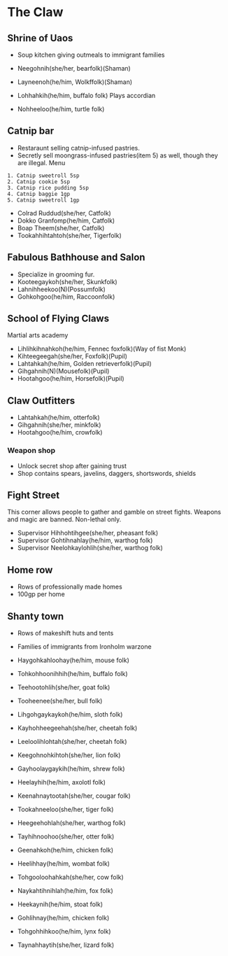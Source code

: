 # The Claw

## Shrine of Uaos
- Soup kitchen giving outmeals to immigrant families

- Neegohnih(she/her, bearfolk)(Shaman)
- Layneenoh(he/him, Wolkffolk)(Shaman)
- Lohhahkih(he/him, buffalo folk) Plays accordian
- Nohheeloo(he/him, turtle folk)


## Catnip bar
- Restaraunt selling catnip-infused pastries.
- Secretly sell moongrass-infused pastries(item 5) as well, though they are illegal.
Menu
```
1. Catnip sweetroll 5sp
2. Catnip cookie 5sp
3. Catnip rice pudding 5sp
4. Catnip baggie 1gp
5. Catnip sweetroll 1gp
```
- Colrad Ruddud(she/her, Catfolk)
- Dokko Granfomp(he/him, Catfolk)
- Boap Theem(she/her, Catfolk)
- Tookahhihtahtoh(she/her, Tigerfolk)

## Fabulous Bathhouse and Salon
- Specialize in grooming fur.
- Kooteegaykoh(she/her, Skunkfolk)
- Lahnihheekoo(N)(Possumfolk)
- Gohkohgoo(he/him, Raccoonfolk)

## School of Flying Claws
Martial arts academy
- Lihlihkihnahkoh(he/him, Fennec foxfolk)(Way of fist Monk)
- Kihteegeegah(she/her, Foxfolk)(Pupil)
- Lahtahkah(he/him, Golden retrieverfolk)(Pupil)
- Gihgahnih(N)(Mousefolk)(Pupil)
- Hootahgoo(he/him, Horsefolk)(Pupil)

## Claw Outfitters
- Lahtahkah(he/him, otterfolk)
- Gihgahnih(she/her, minkfolk)
- Hootahgoo(he/him, crowfolk)

### Weapon shop
- Unlock secret shop after gaining trust
- Shop contains spears, javelins, daggers, shortswords, shields

## Fight Street
This corner allows people to gather and gamble on street fights. Weapons and magic are banned. Non-lethal only.
- Supervisor Hihhohtihgee(she/her, pheasant folk)
- Supervisor Gohtihnahlay(he/him, warthog folk)
- Supervisor Neelohkaylohlih(she/her, warthog folk)

## Home row
- Rows of professionally made homes
- 100gp per home

## Shanty town
- Rows of makeshift huts and tents
- Families of immigrants from Ironholm warzone

- Haygohkahloohay(he/him, mouse folk)
- Tohkohhoonihhih(he/him, buffalo folk)
- Teehootohlih(she/her, goat folk)
- Tooheenee(she/her, bull folk)
- Lihgohgaykaykoh(he/him, sloth folk)
- Kayhohheegeehah(she/her, cheetah folk)
- Leeloolihlohtah(she/her, cheetah folk)
- Keegohnohkihtoh(she/her, lion folk)
- Gayhoolaygaykih(he/him, shrew folk)
- Heelayhih(he/him, axolotl folk)
- Keenahnaytootah(she/her, cougar folk)
- Tookahneeloo(she/her, tiger folk)
- Heegeehohlah(she/her, warthog folk)
- Tayhihnoohoo(she/her, otter folk)
- Geenahkoh(he/him, chicken folk)
- Heelihhay(he/him, wombat folk)
- Tohgooloohahkah(she/her, cow folk)
- Naykahtihnihlah(he/him, fox folk)
- Heekaynih(he/him, stoat folk)
- Gohlihnay(he/him, chicken folk)
- Tohgohhihkoo(he/him, lynx folk)
- Taynahhaytih(she/her, lizard folk)